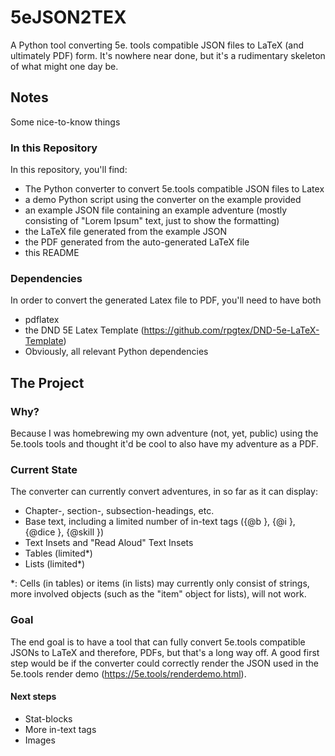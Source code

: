 # 5eJSON2TEX
A Python tool converting 5e. tools compatible JSON files to LaTeX (and ultimately PDF) form.
It's nowhere near done, but it's a rudimentary skeleton of what might one day be.
## Notes
Some nice-to-know things
### In this Repository
In this repository, you'll find:
- The Python converter to convert 5e.tools compatible JSON files to Latex
- a demo Python script using the converter on the example provided
- an example JSON file containing an example adventure (mostly consisting of "Lorem Ipsum" text, just to show the formatting)
- the LaTeX file generated from the example JSON
- the PDF generated from the auto-generated LaTeX file
- this README
### Dependencies
In order to convert the generated Latex file to PDF, you'll need to have both
- pdflatex
- the DND 5E Latex Template (https://github.com/rpgtex/DND-5e-LaTeX-Template)
- Obviously, all relevant Python dependencies
## The Project
### Why?
Because I was homebrewing my own adventure (not, yet, public) using the 5e.tools tools and thought it'd be cool to also have my adventure as a PDF.
### Current State
The converter can currently convert adventures, in so far as it can display:
- Chapter-, section-, subsection-headings, etc.
- Base text, including a limited number of in-text tags ({@b }, {@i }, {@dice }, {@skill })
- Text Insets and "Read Aloud" Text Insets 
- Tables (limited*)
- Lists (limited*)

*: Cells (in tables) or items (in lists) may currently only consist of strings, more involved objects (such as the "item" object for lists), will not work.
### Goal
The end goal is to have a tool that can fully convert 5e.tools compatible JSONs to LaTeX and therefore, PDFs, but that's a long way off.
A good first step would be if the converter could correctly render the JSON used in the 5e.tools render demo (https://5e.tools/renderdemo.html).
#### Next steps
- Stat-blocks
- More in-text tags
- Images
